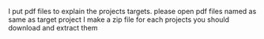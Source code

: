 I put pdf files to explain the projects targets. please open pdf files named as same as target project
I make a zip file for each projects you should download and extract them 
